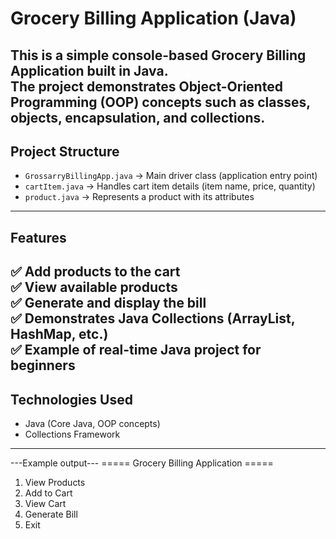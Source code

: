 # Grocery Billing Application (Java)
This is a simple **console-based Grocery Billing Application** built in Java.  
The project demonstrates **Object-Oriented Programming (OOP)** concepts such as **classes, objects, encapsulation, and collections**.
---
## Project Structure
- `GrossarryBillingApp.java` → Main driver class (application entry point)
- `cartItem.java` → Handles cart item details (item name, price, quantity)
- `product.java` → Represents a product with its attributes
---
##  Features
✅ Add products to the cart  
✅ View available products  
✅ Generate and display the bill  
✅ Demonstrates **Java Collections (ArrayList, HashMap, etc.)**  
✅ Example of **real-time Java project** for beginners  
---
##  Technologies Used
- Java (Core Java, OOP concepts)
- Collections Framework
---
---Example output---
===== Grocery Billing Application =====
1. View Products
2. Add to Cart
3. View Cart
4. Generate Bill
5. Exit
